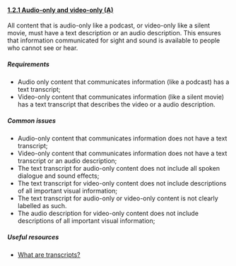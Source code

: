 #### [1.2.1 Audio-only and video-only (A)](https://www.w3.org/TR/UNDERSTANDING-WCAG20/media-equiv-av-only-alt.html)

All content that is audio-only like a podcast, or video-only like a silent movie, must have a text description or an audio description. This ensures that information communicated for sight and sound is available to people who cannot see or hear.

##### Requirements

*   Audio only content that communicates information (like a podcast) has a text transcript;
*   Video-only content that communicates information (like a silent movie) has a text transcript that describes the video or a audio description.

##### Common issues

*   Audio-only content that communicates information does not have a text transcript;
*   Video-only content that communicates information does not have a text transcript or an audio description;
*   The text transcript for audio-only content does not include all spoken dialogue and sound effects;
*   The text transcript for video-only content does not include descriptions of all important visual information;
*   The text transcript for audio-only or video-only content is not clearly labelled as such.
*   The audio description for video-only content does not include descriptions of all important visual information;

##### Useful resources

*   [What are transcripts?](https://www.nomensa.com/blog/2010/what-are-transcripts/)
